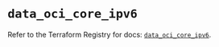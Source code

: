 # `data_oci_core_ipv6`

Refer to the Terraform Registry for docs: [`data_oci_core_ipv6`](https://registry.terraform.io/providers/hashicorp/oci/7.19.0/docs/data-sources/core_ipv6).
